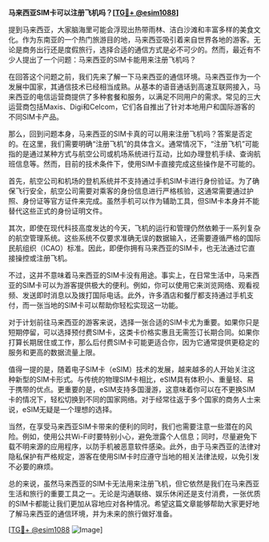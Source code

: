 **马来西亚SIM卡可以注册飞机吗？[[TG💪+ @esim1088](https://t.me/s/esim1088)]**

提到马来西亚，大家脑海里可能会浮现出热带雨林、洁白沙滩和丰富多样的美食文化。作为东南亚的一个热门旅游目的地，马来西亚吸引着来自世界各地的游客。无论是商务出行还是度假旅行，选择合适的通信方式是必不可少的。然而，最近有不少人提出了一个问题：马来西亚的SIM卡能用来注册飞机吗？

在回答这个问题之前，我们先来了解一下马来西亚的通信环境。马来西亚作为一个发展中国家，其通信技术已经相当成熟。从基本的语音通话到高速互联网接入，马来西亚的电信运营商提供了多种套餐和服务，以满足不同用户的需求。常见的三大运营商包括Maxis、Digi和Celcom，它们各自推出了针对本地用户和国际游客的不同SIM卡产品。

那么，回到问题本身，马来西亚的SIM卡真的可以用来注册飞机吗？答案是否定的。在这里，我们需要明确“注册飞机”的具体含义。通常情况下，“注册飞机”可能指的是通过某种方式与航空公司或机场系统进行互动，比如办理登机手续、查询航班信息等。然而，目前的技术条件下，使用SIM卡直接完成这些操作是不可能的。

首先，航空公司和机场的登机系统并不支持通过手机SIM卡进行身份验证。为了确保飞行安全，航空公司需要对乘客的身份信息进行严格核验，这通常需要通过护照、身份证等官方证件来完成。虽然手机可以作为辅助工具，但SIM卡本身并不能替代这些正式的身份证明文件。

其次，即使在现代科技高度发达的今天，飞机的运行和管理仍然依赖于一系列复杂的航空管理系统。这些系统不仅要求准确无误的数据输入，还需要遵循严格的国际民航组织（ICAO）标准。因此，即便你拥有马来西亚的SIM卡，也无法通过它直接操控或注册飞机。

不过，这并不意味着马来西亚的SIM卡没有用途。事实上，在日常生活中，马来西亚的SIM卡可以为游客提供极大的便利。例如，你可以使用它来浏览网络、观看视频、发送即时消息以及拨打国际电话。此外，许多酒店和餐厅都支持通过手机支付，而一张当地的SIM卡可以帮助你轻松实现这一功能。

对于计划前往马来西亚的游客来说，选择一张合适的SIM卡尤为重要。如果你只是短期停留，可以选择预付费SIM卡，这类卡价格实惠且无需签订长期合同。如果你打算长期居住或工作，那么后付费SIM卡可能更适合你，因为它通常提供更稳定的服务和更高的数据流量上限。

值得一提的是，随着电子SIM卡（eSIM）技术的发展，越来越多的人开始关注这种新型的SIM卡形式。与传统的物理SIM卡相比，eSIM具有体积小、重量轻、易于携带的优点。更重要的是，eSIM支持多国漫游，这意味着你可以在不更换SIM卡的情况下，轻松切换到不同的国家网络。对于经常往返于多个国家的商务人士来说，eSIM无疑是一个理想的选择。

当然，在享受马来西亚SIM卡带来的便利的同时，我们也需要注意一些潜在的风险。例如，使用公共Wi-Fi时要特别小心，避免泄露个人信息；同时，尽量避免下载不明来源的应用程序，以防手机被恶意软件感染。此外，由于马来西亚的法律对隐私保护有严格规定，游客在使用SIM卡时应遵守当地的相关法律法规，以免引发不必要的麻烦。

总的来说，虽然马来西亚的SIM卡无法用来注册飞机，但它依然是我们在马来西亚生活和旅行的重要工具之一。无论是沟通联络、娱乐休闲还是支付消费，一张优质的SIM卡都能让我们更加从容地应对各种情况。希望这篇文章能够帮助大家更好地了解马来西亚的通信环境，并为未来的旅行做好准备。

[[TG💪+ @esim1088](https://t.me/s/esim1088) ![Image](https://i.postimg.cc/4NQfJmqS/Snipaste-2025-05-13-00-14-12.png)]